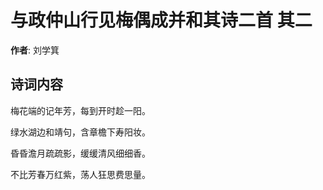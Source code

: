 # 与政仲山行见梅偶成并和其诗二首  其二

**作者**: 刘学箕

## 诗词内容

梅花端的记年芳，每到开时趁一阳。

绿水湖边和靖句，含章檐下寿阳妆。

昏昏澹月疏疏影，缓缓清风细细香。

不比芳春万红紫，荡人狂思费思量。

